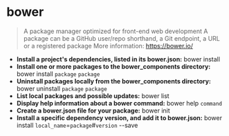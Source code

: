 # bower
> A package manager optimized for front-end web development
> A package can be a GitHub user/repo shorthand, a Git endpoint, a URL or a registered package
> More information: <https://bower.io/>
- **Install a project's dependencies, listed in its bower.json:**
bower install
- **Install one or more packages to the bower_components directory:**
bower install `package` `package`
- **Uninstall packages locally from the bower_components directory:**
bower uninstall `package` `package`
- **List local packages and possible updates:**
bower list
- **Display help information about a bower command:**
bower help `command`
- **Create a bower.json file for your package:**
bower init
- **Install a specific dependency version, and add it to bower.json:**
bower install `local_name`=`package`#`version` --save
